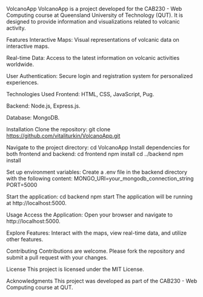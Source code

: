 VolcanoApp
VolcanoApp is a project developed for the CAB230 - Web Computing course at Queensland University of Technology (QUT). It is designed to provide information and visualizations related to volcanic activity.​

Features
Interactive Maps: Visual representations of volcanic data on interactive maps.​

Real-time Data: Access to the latest information on volcanic activities worldwide.​

User Authentication: Secure login and registration system for personalized experiences.​

Technologies Used
Frontend: HTML, CSS, JavaScript, Pug.​

Backend: Node.js, Express.js.​

Database: MongoDB.​

Installation
Clone the repository:
git clone https://github.com/vitaliturkin/VolcanoApp.git

Navigate to the project directory:
cd VolcanoApp
Install dependencies for both frontend and backend:
cd frontend
npm install
cd ../backend
npm install

Set up environment variables:
Create a .env file in the backend directory with the following content:
MONGO_URI=your_mongodb_connection_string
PORT=5000

Start the application:
cd backend
npm start
The application will be running at http://localhost:5000.

Usage
Access the Application: Open your browser and navigate to http://localhost:5000.​

Explore Features: Interact with the maps, view real-time data, and utilize other features.​

Contributing
Contributions are welcome. Please fork the repository and submit a pull request with your changes.​

License
This project is licensed under the MIT License.​

Acknowledgments
This project was developed as part of the CAB230 - Web Computing course at QUT.
